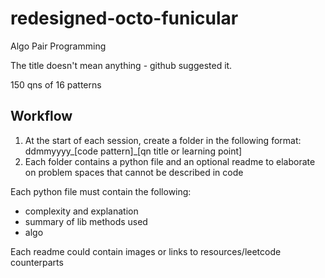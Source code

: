 # redesigned-octo-funicular
Algo Pair Programming 

The title doesn't mean anything - github suggested it.

150 qns of 16 patterns

## Workflow
1. At the start of each session, create a folder in the following format: ddmmyyyy_[code pattern]_[qn title or learning point]
2. Each folder contains a python file and an optional readme to elaborate on problem spaces that cannot be described in code 


Each python file must contain the following:
- complexity and explanation
- summary of lib methods used
- algo

Each readme could contain images or links to resources/leetcode counterparts
